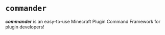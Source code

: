 # ```commander```

***commander*** is an easy-to-use Minecraft Plugin Command Framework for plugin developers!
